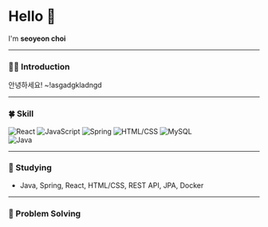 

# Hello 👋  
I'm **seoyeon choi**

---

### 🧑‍💻 Introduction
안녕하세요! ~!asgadgkladngd

---

### 🍀 Skill
![React](https://img.shields.io/badge/-React-61DAFB?style=flat-square&logo=react&logoColor=white)
![JavaScript](https://img.shields.io/badge/-JavaScript-3178C6?style=flat-square&logo=typescript&logoColor=white)
![Spring](https://img.shields.io/badge/-Spring-764ABC?style=flat-square&logo=redux&logoColor=white)
![HTML/CSS](https://img.shields.io/badge/-HTML/CSS-CC6699?style=flat-square&logo=sass&logoColor=white)
![MySQL](https://img.shields.io/badge/-MySQL-CC6699?style=flat-square&logo=sass&logoColor=white)  
![Java](https://img.shields.io/badge/-Java-007396?style=flat-square&logo=java&logoColor=white)

---

### 📘 Studying
- Java, Spring, React, HTML/CSS, REST API, JPA, Docker

---

### 🧩 Problem Solving


